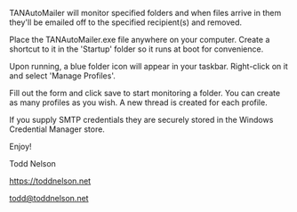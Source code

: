 TANAutoMailer will monitor specified folders and when files arrive in them they'll be emailed off to the specified recipient(s) and removed.

Place the TANAutoMailer.exe file anywhere on your computer.  Create a shortcut to it in the 'Startup' folder so it runs at boot for convenience.

Upon running, a blue folder icon will appear in your taskbar.  Right-click on it and select 'Manage Profiles'.

Fill out the form and click save to start monitoring a folder.  You can create as many profiles as you wish.  A new thread is created for each profile.

If you supply SMTP credentials they are securely stored in the Windows Credential Manager store.

Enjoy!

Todd Nelson

https://toddnelson.net

todd@toddnelson.net